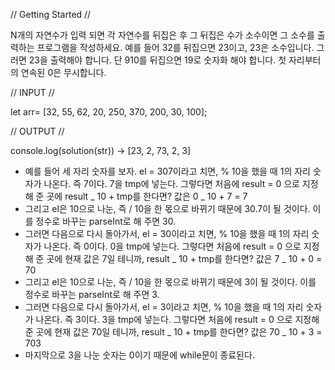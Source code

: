// Getting Started //

N개의 자연수가 입력 되면 각 자연수를 뒤집은 후 그 뒤집은 수가 소수이면 그 소수를 출력하는 프로그램을 작성하세요. 예를 들어 32를 뒤집으면 23이고, 23은 소수입니다. 그러면 23을 출력해야 합니다. 단 910를 뒤집으면 19로 숫자화 해야 합니다. 첫 자리부터의 연속된 0은 무시합니다.

// INPUT //

let arr= [32, 55, 62, 20, 250, 370, 200, 30, 100];

// OUTPUT //

console.log(solution(str)) -> [23, 2, 73, 2, 3]

- 예를 들어 세 자리 숫자를 보자. el = 307이라고 치면, % 10을 했을 때 1의 자리 숫자가 나온다. 즉 7이다. 7을 tmp에 넣는다. 그렇다면 처음에 result = 0 으로 지정해 준 곳에 result _ 10 + tmp를 한다면? 값은 0 _ 10 + 7 = 7
- 그리고 el은 10으로 나눈, 즉 / 10을 한 몫으로 바뀌기 때문에 30.7이 될 것이다. 이를 정수로 바꾸는 parseInt로 해 주면 30.
- 그러면 다음으로 다시 돌아가서, el = 30이라고 치면, % 10을 했을 때 1의 자리 숫자가 나온다. 즉 0이다. 0을 tmp에 넣는다. 그렇다면 처음에 result = 0 으로 지정해 준 곳에 현재 값은 7일 테니까, result _ 10 + tmp를 한다면? 값은 7 _ 10 + 0 = 70
- 그리고 el은 10으로 나눈, 즉 / 10을 한 몫으로 바뀌기 때문에 3이 될 것이다. 이를 정수로 바꾸는 parseInt로 해 주면 3.
- 그러면 다음으로 다시 돌아가서, el = 3이라고 치면, % 10을 했을 때 1의 자리 숫자가 나온다. 즉 3이다. 3을 tmp에 넣는다. 그렇다면 처음에 result = 0 으로 지정해 준 곳에 현재 값은 70일 테니까, result _ 10 + tmp를 한다면? 값은 70 _ 10 + 3 = 703
- 마지막으로 3을 나눈 숫자는 0이기 때문에 while문이 종료된다.
